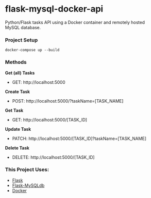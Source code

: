 # flask-mysql-docker-api
Python/Flask tasks API using a Docker container and remotely hosted MySQL database.

### Project Setup
```
docker-compose up --build
```

### Methods
**Get (all) Tasks**
- GET: http://localhost:5000

**Create Task**
- POST: http://localhost:5000/?taskName=[TASK_NAME]

**Get Task**
- GET: http://localhost:5000/[TASK_ID]

**Update Task**
- PATCH: http://localhost:5000/[TASK_ID]?taskName=[TASK_NAME]

**Delete Task**
- DELETE: http://localhost:5000/[TASK_ID]

### This Project Uses:
- [Flask](http://flask.pocoo.org/docs/1.0/quickstart/)
- [Flask-MySQLdb](https://flask-mysqldb.readthedocs.io/en/latest/)
- [Docker](https://docs.docker.com/)
